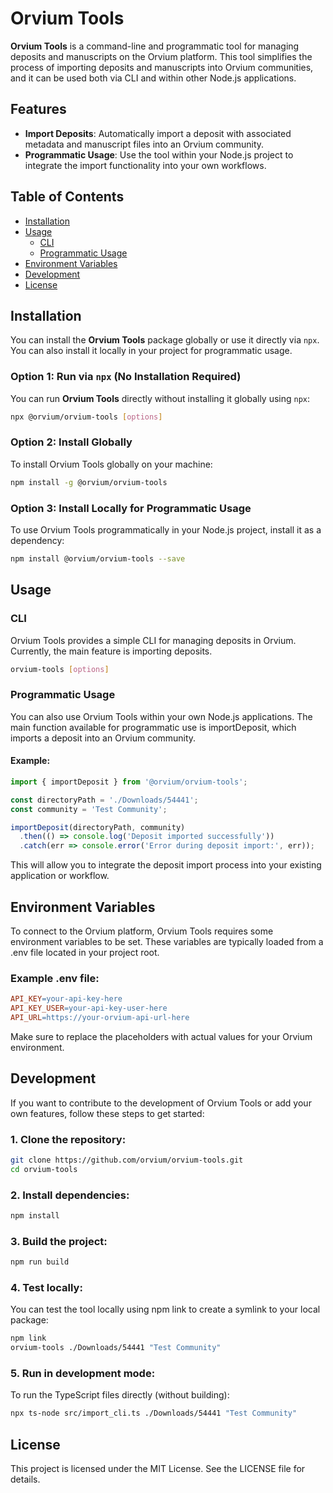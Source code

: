 # Orvium Tools

**Orvium Tools** is a command-line and programmatic tool for managing deposits and manuscripts on the Orvium platform. This tool simplifies the process of importing deposits and manuscripts into Orvium communities, and it can be used both via CLI and within other Node.js applications.

## Features

- **Import Deposits**: Automatically import a deposit with associated metadata and manuscript files into an Orvium community.
- **Programmatic Usage**: Use the tool within your Node.js project to integrate the import functionality into your own workflows.

## Table of Contents

- [Installation](#installation)
- [Usage](#usage)
  - [CLI](#cli)
  - [Programmatic Usage](#programmatic-usage)
- [Environment Variables](#environment-variables)
- [Development](#development)
- [License](#license)

## Installation

You can install the **Orvium Tools** package globally or use it directly via `npx`. You can also install it locally in your project for programmatic usage.

### Option 1: Run via `npx` (No Installation Required)

You can run **Orvium Tools** directly without installing it globally using `npx`:

```bash
npx @orvium/orvium-tools [options]
```

### Option 2: Install Globally

To install Orvium Tools globally on your machine:

```bash
npm install -g @orvium/orvium-tools
```

### Option 3: Install Locally for Programmatic Usage

To use Orvium Tools programmatically in your Node.js project, install it as a dependency:

```bash
npm install @orvium/orvium-tools --save
```

## Usage

### CLI
Orvium Tools provides a simple CLI for managing deposits in Orvium. Currently, the main feature is importing deposits.

```bash
orvium-tools [options]
```

### Programmatic Usage
You can also use Orvium Tools within your own Node.js applications. The main function available for programmatic use is importDeposit, which imports a deposit into an Orvium community.

#### Example:

```typescript
import { importDeposit } from '@orvium/orvium-tools';

const directoryPath = './Downloads/54441';
const community = 'Test Community';

importDeposit(directoryPath, community)
  .then(() => console.log('Deposit imported successfully'))
  .catch(err => console.error('Error during deposit import:', err));
```

This will allow you to integrate the deposit import process into your existing application or workflow.

## Environment Variables
To connect to the Orvium platform, Orvium Tools requires some environment variables to be set. These variables are typically loaded from a .env file located in your project root.

### Example .env file:
```makefile
API_KEY=your-api-key-here
API_KEY_USER=your-api-key-user-here
API_URL=https://your-orvium-api-url-here
```

Make sure to replace the placeholders with actual values for your Orvium environment.

## Development
If you want to contribute to the development of Orvium Tools or add your own features, follow these steps to get started:

### 1. Clone the repository:

```bash
git clone https://github.com/orvium/orvium-tools.git
cd orvium-tools
```

### 2. Install dependencies:

```bash
npm install
```

### 3. Build the project:

```bash
npm run build
```

### 4. Test locally:
You can test the tool locally using npm link to create a symlink to your local package:

```bash
npm link
orvium-tools ./Downloads/54441 "Test Community"
```

### 5. Run in development mode:
To run the TypeScript files directly (without building):

```bash
npx ts-node src/import_cli.ts ./Downloads/54441 "Test Community"
```

## License
This project is licensed under the MIT License. See the LICENSE file for details.
